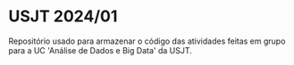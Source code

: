# USJT 2024/01

Repositório usado para armazenar o código das atividades feitas em grupo para a UC 'Análise de Dados e Big Data' da USJT.